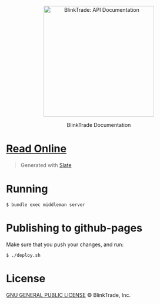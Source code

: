 <p align="center">
  <img src="https://blinktrade.com/assets/img/logo-p.png" alt="BlinkTrade: API Documentation" width="300">
  <br>
</p>

<p align="center">BlinkTrade Documentation</p>

# [Read Online](https://blinktrade.com/docs)

> Generated with [Slate](https://github.com/lord/slate)

# Running

`$ bundle exec middleman server`

# Publishing to github-pages

Make sure that you push your changes, and run:

`$ ./deploy.sh`

# License

[GNU GENERAL PUBLIC LICENSE](https://github.com/blinktrade/docs/blob/master/LICENSE) © BlinkTrade, Inc.
